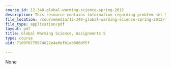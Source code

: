 ```yaml
---
course_id: 12-340-global-warming-science-spring-2012
description: This resource contains information regarding problem set 5.
file_location: /coursemedia/12-340-global-warming-science-spring-2012/7109f8779674822e4e0efb1ab688df5f_MIT12_340S12_PS5.pdf
file_type: application/pdf
layout: pdf
title: Global Warming Science, Assignments 5
type: course
uid: 7109f8779674822e4e0efb1ab688df5f

---
```

None